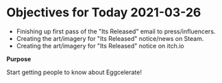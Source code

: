 # Objectives for Today 2021-03-26

- Finishing up first pass of the "Its Released" email to press/influencers.
- Creating the art/imagery for "Its Released" notice/news on Steam.
- Creating the art/imagery for "Its Released" notice on itch.io

**Purpose**

Start getting people to know about Eggcelerate!
